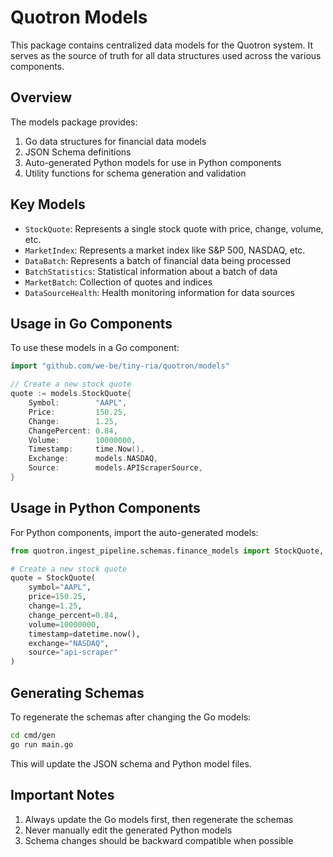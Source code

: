 # Quotron Models

This package contains centralized data models for the Quotron system. It serves as the source of truth for all data structures used across the various components.

## Overview

The models package provides:

1. Go data structures for financial data models
2. JSON Schema definitions
3. Auto-generated Python models for use in Python components
4. Utility functions for schema generation and validation

## Key Models

- `StockQuote`: Represents a single stock quote with price, change, volume, etc.
- `MarketIndex`: Represents a market index like S&P 500, NASDAQ, etc.
- `DataBatch`: Represents a batch of financial data being processed
- `BatchStatistics`: Statistical information about a batch of data
- `MarketBatch`: Collection of quotes and indices
- `DataSourceHealth`: Health monitoring information for data sources

## Usage in Go Components

To use these models in a Go component:

```go
import "github.com/we-be/tiny-ria/quotron/models"

// Create a new stock quote
quote := models.StockQuote{
    Symbol:        "AAPL",
    Price:         150.25,
    Change:        1.25,
    ChangePercent: 0.84,
    Volume:        10000000,
    Timestamp:     time.Now(),
    Exchange:      models.NASDAQ,
    Source:        models.APIScraperSource,
}
```

## Usage in Python Components

For Python components, import the auto-generated models:

```python
from quotron.ingest_pipeline.schemas.finance_models import StockQuote, MarketIndex, DataSource

# Create a new stock quote
quote = StockQuote(
    symbol="AAPL",
    price=150.25,
    change=1.25,
    change_percent=0.84,
    volume=10000000,
    timestamp=datetime.now(),
    exchange="NASDAQ",
    source="api-scraper"
)
```

## Generating Schemas

To regenerate the schemas after changing the Go models:

```bash
cd cmd/gen
go run main.go
```

This will update the JSON schema and Python model files.

## Important Notes

1. Always update the Go models first, then regenerate the schemas
2. Never manually edit the generated Python models
3. Schema changes should be backward compatible when possible